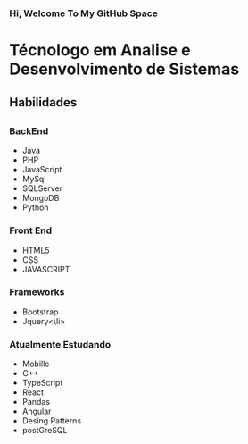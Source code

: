 ### Hi, Welcome To My GitHub Space

<h1>Técnologo em Analise e Desenvolvimento de Sistemas </h1>

<h2>Habilidades<h2>
  
  <h3>BackEnd</h3>
  
  <ul>
    <li>Java</>
    <li>PHP</>
    <li>JavaScript</>
    <li>MySql</li>
    <li>SQLServer</li>
    <li>MongoDB</li>
    <li>Python</li>
  </ul>
  
  <h3>Front End</h3>
  
   <ul>
      <li>HTML5</li>
      <li>CSS</li>
      <li>JAVASCRIPT</li>
  </ul>
  
  <h3>Frameworks</h3>
  <ul>
    <li>Bootstrap</li>
    <li>Jquery<\li>
   </ul>
      
   <h3>Atualmente Estudando</h3>
      <ul>
        <li>Mobille</li>
        <li>C++</li>
        <li>TypeScript</li>
        <li>React</li>
        <li>Pandas</li>
        <li>Angular</li>
        <li>Desing Patterns</li>
        <li> postGreSQL</li>
      </ul>
   
  
    
